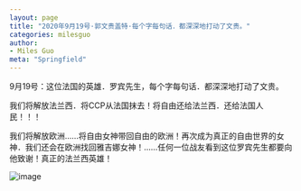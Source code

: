 ```yaml
---
layout: page
title: "2020年9月19号·郭文贵盖特·每个字每句话．都深深地打动了文贵。"
categories: milesguo
author:
- Miles Guo
meta: "Springfield"
---
```


9月19号：这位法国的英雄．罗宾先生，每个字每句话．都深深地打动了文贵。

我们将解放法兰西．将CCP从法国抹去！将自由还给法兰西．还给法国人民！！！

我们将解放欧洲……将自由女神带回自由的欧洲！再次成为真正的自由世界的女神．我们还会在欧洲找回雅吉娜女神！……任何一位战友看到这位罗宾先生都要向他致谢！真正的法兰西英雄！ 

![image](../../../../image/milesguo/2020_09_20_Miles_Guo_Getter_8.png)
